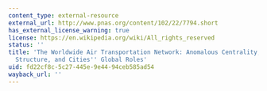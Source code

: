 ```yaml
---
content_type: external-resource
external_url: http://www.pnas.org/content/102/22/7794.short
has_external_license_warning: true
license: https://en.wikipedia.org/wiki/All_rights_reserved
status: ''
title: 'The Worldwide Air Transportation Network: Anomalous Centrality, Community
  Structure, and Cities'' Global Roles'
uid: fd22cf8c-5c27-445e-9e44-94ceb585ad54
wayback_url: ''
---
```

